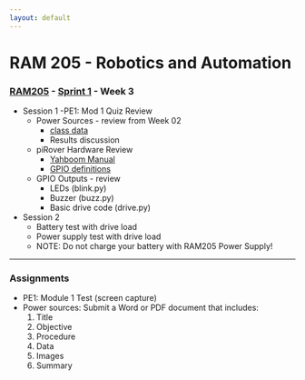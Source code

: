 ```yaml
---
layout: default
---
```


# RAM 205 - Robotics and Automation

### [RAM205](../../) - [Sprint 1](../) - Week 3

- Session 1
    -PE1: Mod 1 Quiz Review
    - Power Sources - review from Week 02
        - [class data](../week02/power_source/power_supply_class_data.csv)
        - Results discussion
    - piRover Hardware Review
        - [Yahboom Manual](http://www.yahboom.net/xiazai/Raspberry%20Pi%20G1/Download/Expansion%20Board%20Manual.zip)
        - [GPIO definitions](../../resources/piRoverHardwareDefinition.pdf)
    - GPIO Outputs - review
        - LEDs (blink.py)
        - Buzzer (buzz.py)
        - Basic drive code (drive.py)
- Session 2
    - Battery test with drive load
    - Power supply test with drive load
    - NOTE: Do not charge your battery with RAM205 Power Supply!

---

### Assignments

- PE1: Module 1 Test (screen capture)
- Power sources: Submit a Word or PDF document that includes:
    1. Title
    2. Objective
    3. Procedure
    4. Data
    5. Images
    6. Summary

